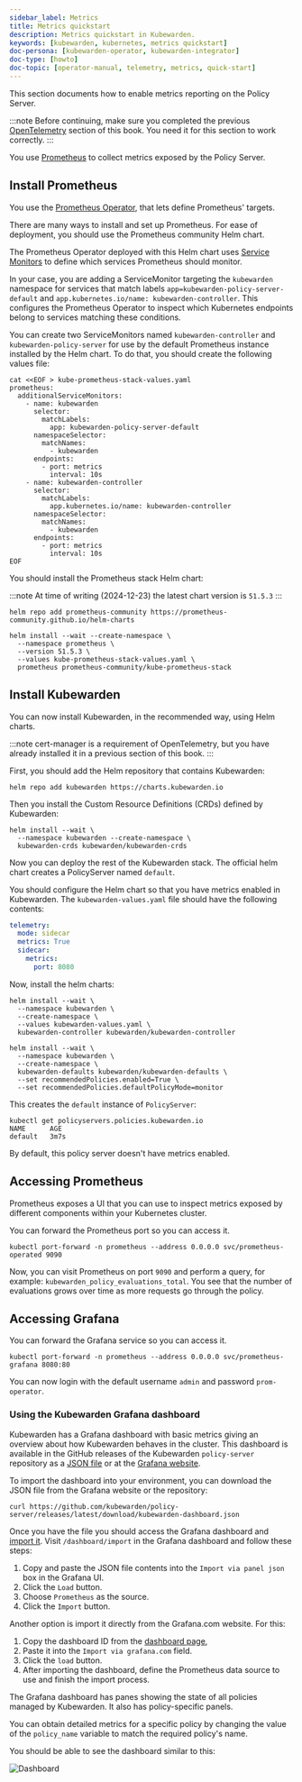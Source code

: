 ```yaml
---
sidebar_label: Metrics
title: Metrics quickstart
description: Metrics quickstart in Kubewarden.
keywords: [kubewarden, kubernetes, metrics quickstart]
doc-persona: [kubewarden-operator, kubewarden-integrator]
doc-type: [howto]
doc-topic: [operator-manual, telemetry, metrics, quick-start]
---
```


<head>
  <link rel="canonical" href="https://docs.kubewarden.io/howtos/telemetry/metrics-qs"/>
</head>

This section documents how to enable metrics reporting on the Policy Server.

:::note
Before continuing, make sure you completed the previous
[OpenTelemetry](10-opentelemetry-qs.md#install-opentelemetry) section of this book. You
need it for this section to work correctly.
:::

You use [Prometheus](https://prometheus.io/) to collect metrics exposed by the Policy
Server.

## Install Prometheus

You use the [Prometheus Operator](https://github.com/prometheus-operator/prometheus-operator),
that lets define Prometheus' targets.

There are many ways to install and set up Prometheus.
For ease of deployment, you should use the
Prometheus community Helm chart.

The Prometheus Operator deployed with this Helm chart uses [Service Monitors](https://github.com/prometheus-operator/prometheus-operator/blob/master/Documentation/design.md#servicemonitor) to define which services Prometheus should monitor.

In your case, you are adding a ServiceMonitor targeting the `kubewarden` namespace for services that
match labels `app=kubewarden-policy-server-default` and `app.kubernetes.io/name: kubewarden-controller`.
This configures the Prometheus Operator to inspect which Kubernetes endpoints belong to services matching these conditions.

You can create two ServiceMonitors named `kubewarden-controller` and `kubewarden-policy-server` for use by the
default Prometheus instance installed by the Helm chart.
To do that, you should create the following values file:

```console
cat <<EOF > kube-prometheus-stack-values.yaml
prometheus:
  additionalServiceMonitors:
    - name: kubewarden
      selector:
        matchLabels:
          app: kubewarden-policy-server-default
      namespaceSelector:
        matchNames:
          - kubewarden
      endpoints:
        - port: metrics
          interval: 10s
    - name: kubewarden-controller
      selector:
        matchLabels:
          app.kubernetes.io/name: kubewarden-controller
      namespaceSelector:
        matchNames:
          - kubewarden
      endpoints:
        - port: metrics
          interval: 10s
EOF
```

You should install the Prometheus stack Helm chart:

:::note
At time of writing (2024-12-23) the latest chart version is `51.5.3`
:::

```console
helm repo add prometheus-community https://prometheus-community.github.io/helm-charts

helm install --wait --create-namespace \
  --namespace prometheus \
  --version 51.5.3 \
  --values kube-prometheus-stack-values.yaml \
  prometheus prometheus-community/kube-prometheus-stack
```

## Install Kubewarden

You can now install Kubewarden, in the recommended way, using Helm charts.

:::note
cert-manager is a requirement of OpenTelemetry, but you have already installed
it in a previous section of this book.
:::

First, you should add the Helm repository that contains Kubewarden:

```console
helm repo add kubewarden https://charts.kubewarden.io
```

Then you install the Custom Resource Definitions (CRDs) defined by
Kubewarden:

```console
helm install --wait \
  --namespace kubewarden --create-namespace \
  kubewarden-crds kubewarden/kubewarden-crds
```

Now you can deploy the rest of the Kubewarden stack. The official helm
chart creates a PolicyServer named `default`.

You should configure the Helm chart so that you have metrics enabled
in Kubewarden. The `kubewarden-values.yaml` file should have the following contents:

```yaml
telemetry:
  mode: sidecar
  metrics: True
  sidecar:
    metrics:
      port: 8080
```

Now, install the helm charts:

```console
helm install --wait \
  --namespace kubewarden \
  --create-namespace \
  --values kubewarden-values.yaml \
  kubewarden-controller kubewarden/kubewarden-controller

helm install --wait \
  --namespace kubewarden \
  --create-namespace \
  kubewarden-defaults kubewarden/kubewarden-defaults \
  --set recommendedPolicies.enabled=True \
  --set recommendedPolicies.defaultPolicyMode=monitor
```

This creates the `default` instance of `PolicyServer`:

```console
kubectl get policyservers.policies.kubewarden.io
NAME      AGE
default   3m7s
```

By default, this policy server doesn't have metrics enabled.

## Accessing Prometheus

Prometheus exposes a UI that you can use to inspect metrics exposed by different
components within your Kubernetes cluster.

You can forward the Prometheus port so you can access it.

```console
kubectl port-forward -n prometheus --address 0.0.0.0 svc/prometheus-operated 9090
```

Now, you can visit Prometheus on port `9090` and perform a query, for example:
`kubewarden_policy_evaluations_total`.
You see that the number of evaluations grows over
time as more requests go through the policy.

## Accessing Grafana

You can forward the Grafana service so you can access it.

```console
kubectl port-forward -n prometheus --address 0.0.0.0 svc/prometheus-grafana 8080:80
```

You can now login with the default username `admin` and password `prom-operator`.

### Using the Kubewarden Grafana dashboard

Kubewarden has a Grafana dashboard with basic metrics
giving an overview about how Kubewarden behaves in the cluster.
This dashboard
is available in the GitHub releases of the Kubewarden `policy-server` repository as a
[JSON file](https://github.com/kubewarden/policy-server/releases/latest/download/kubewarden-dashboard.json)
or at the [Grafana website](https://grafana.com/grafana/dashboards/15314).

To import the dashboard into your environment, you can download the JSON file
from the Grafana website or the repository:

```console
curl https://github.com/kubewarden/policy-server/releases/latest/download/kubewarden-dashboard.json
```

Once you have the file you should access the Grafana dashboard and
[import it](https://grafana.com/docs/grafana/latest/dashboards/export-import/#import-dashboard).
Visit `/dashboard/import` in the Grafana dashboard and follow these steps:

1. Copy and paste the JSON file contents into the `Import via panel json` box in the Grafana UI.
1. Click the `Load` button.
1. Choose `Prometheus` as the source.
1. Click the `Import` button.

Another option is import it directly from the Grafana.com website. For this:

1. Copy the dashboard ID from the [dashboard page](https://grafana.com/grafana/dashboards/15314),
1. Paste it into the `Import via grafana.com` field.
1. Click the `load` button.
1. After importing the dashboard, define the Prometheus data source to use and finish
   the import process.

The Grafana dashboard has panes showing the state of all
policies managed by Kubewarden. It also has policy-specific panels.

You can obtain detailed metrics for a specific policy by changing the value of the `policy_name` variable to match the required policy's name.

You should be able to see the dashboard similar to this:

![Dashboard](/img/grafana_dashboard.png)
